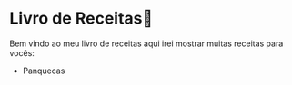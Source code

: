 # Livro de Receitas:cake:

Bem vindo ao meu livro de receitas aqui irei mostrar muitas receitas para vocês:

- Panquecas